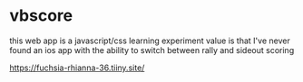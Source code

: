 # vbscore
this web app is a javascript/css learning experiment
value is that I've never found an ios app with the ability to switch between rally and sideout scoring

https://fuchsia-rhianna-36.tiiny.site/
